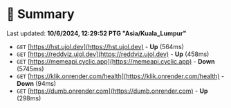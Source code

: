 # 📖 Summary
Last updated: **10/6/2024, 12:29:52 PTG "Asia/Kuala_Lumpur"**

- `GET` [https://hst.ujol.dev](https://hst.ujol.dev) - **Up** (564ms)
- `GET` [https://reddviz.ujol.dev](https://reddviz.ujol.dev) - **Up** (458ms)
- `GET` [https://memeapi.cyclic.app](https://memeapi.cyclic.app) - **Down** (5745ms)
- `GET` [https://klik.onrender.com/health](https://klik.onrender.com/health) - **Down** (94ms)
- `GET` [https://dumb.onrender.com](https://dumb.onrender.com) - **Up** (298ms)

